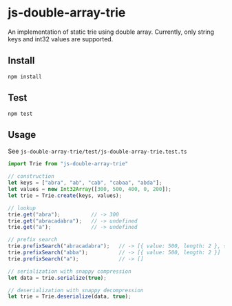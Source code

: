# js-double-array-trie
An implementation of static trie using double array.
Currently, only string keys and int32 values are supported.

## Install
```
npm install
```

## Test
```
npm test
```

## Usage
See `js-double-array-trie/test/js-double-array-trie.test.ts`

```ts
import Trie from "js-double-array-trie"

// construction
let keys = ["abra", "ab", "cab", "cabaa", "abda"];
let values = new Int32Array([300, 500, 400, 0, 200]);
let trie = Trie.create(keys, values);

// lookup
trie.get("abra");          // -> 300
trie.get("abracadabra");   // -> undefined
trie.get("a");             // -> undefined

// prefix search
trie.prefixSearch("abracadabra");   // -> [{ value: 500, length: 2 }, { value: 300, length: 4 }]
trie.prefixSearch("abba");          // -> [{ value: 500, length: 2 }]
trie.prefixSearch("a");             // -> []

// serialization with snappy compression
let data = trie.serialize(true);

// deserialization with snappy decompression
let trie = Trie.deserialize(data, true);
```
